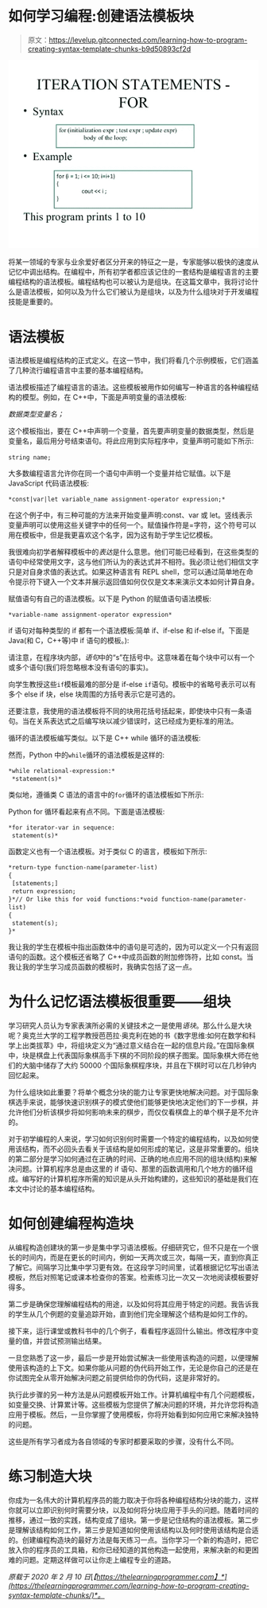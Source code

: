 # 如何学习编程:创建语法模板块

> 原文：<https://levelup.gitconnected.com/learning-how-to-program-creating-syntax-template-chunks-b9d50893cf2d>

![](img/44a6ee76a4fabeb29702d00aeaf21a94.png)

将某一领域的专家与业余爱好者区分开来的特征之一是，专家能够以极快的速度从记忆中调出结构。在编程中，所有初学者都应该记住的一套结构是编程语言的主要编程结构的语法模板。编程结构也可以被认为是组块。在这篇文章中，我将讨论什么是语法模板，如何以及为什么它们被认为是组块，以及为什么组块对于开发编程技能是重要的。

# 语法模板

语法模板是编程结构的正式定义。在这一节中，我们将看几个示例模板，它们涵盖了几种流行编程语言中主要的基本编程结构。

语法模板描述了编程语言的语法。这些模板被用作如何编写一种语言的各种编程结构的模型。例如，在 C++中，下面是声明变量的语法模板:

*数据类型变量名；*

这个模板指出，要在 C++中声明一个变量，首先要声明变量的数据类型，然后是变量名，最后用分号结束语句。将此应用到实际程序中，变量声明可能如下所示:

`string name;`

大多数编程语言允许你在同一个语句中声明一个变量并给它赋值。以下是 JavaScript 代码语法模板:

```
*const|var|let variable_name assignment-operator expression;*
```

在这个例子中，有三种可能的方法来开始变量声明:const、var 或 let。竖线表示变量声明可以使用这些关键字中的任何一个。赋值操作符是=字符，这个符号可以用在模板中，但是我更喜欢这个名字，因为这有助于学生记忆模板。

我很难向初学者解释模板中的*表达*是什么意思。他们可能已经看到，在这些类型的语句中经常使用文字，这与他们所认为的表达式并不相符。我必须让他们相信文字只是对自身求值的表达式。如果这种语言有 REPL shell，您可以通过简单地在命令提示符下键入一个文本并展示返回值如何仅仅是文本来演示文本如何计算自身。

赋值语句有自己的语法模板。以下是 Python 的赋值语句语法模板:

```
*variable-name assignment-operator expression*
```

if 语句对每种类型的 if 都有一个语法模板:简单 if、if-else 和 if-else if。下面是 Java(和 C，C++等)中 if 语句的模板。):

请注意，在程序块内部，*语句*中的“s”在括号中。这意味着在每个块中可以有一个或多个语句(我们将忽略根本没有语句的事实)。

向学生教授这些`if`模板最难的部分是 if-else `if`语句。模板中的省略号表示可以有多个 else if 块，else 块周围的方括号表示它是可选的。

还要注意，我使用的语法模板将不同的块用花括号括起来，即使块中只有一条语句。当在关系表达式之后编写块以减少错误时，这已经成为更标准的用法。

循环的语法模板编写类似。以下是 C++ while 循环的语法模板:

然而，Python 中的`while`循环的语法模板是这样的:

```
*while relational-expression:*
 *statement(s)*
```

类似地，遵循类 C 语法的语言中的`for`循环的语法模板如下所示:

Python for 循环看起来有点不同。下面是语法模板:

```
*for iterator-var in sequence:
 statement(s)*
```

函数定义也有一个语法模板。对于类似 C 的语言，模板如下所示:

```
*return-type function-name(parameter-list)
{
 [statements;]
 return expression;
}*// Or like this for void functions:*void function-name(parameter-list)
{
 statement(s);
}*
```

我让我的学生在模板中指出函数体中的语句是可选的，因为可以定义一个只有返回语句的函数。这个模板还省略了 C++中成员函数的附加修饰符，比如 const。当我让我的学生学习成员函数的模板时，我确实包括了这一点。

# 为什么记忆语法模板很重要——组块

学习研究人员认为专家表演所必需的关键技术之一是使用*语块*。那么什么是大块呢？奥克兰大学的工程学教授芭芭拉·奥克利在她的书《数字思维:如何在数学和科学上出类拔萃》中，将组块定义为“通过意义结合在一起的信息片段。”在国际象棋中，块是棋盘上代表国际象棋高手下棋的不同阶段的棋子图案。国际象棋大师在他们的大脑中储存了大约 50000 个国际象棋程序块，并且在下棋时可以在几秒钟内回忆起来。

为什么组块如此重要？将单个概念分块的能力让专家更快地解决问题。对于国际象棋选手来说，能够快速识别棋子的模式使他们能够更快地决定他们的下一步棋，并允许他们分析该棋步将如何影响未来的棋步，而仅仅看棋盘上的单个棋子是不允许的。

对于初学编程的人来说，学习如何识别何时需要一个特定的编程结构，以及如何使用该结构，而不必回头去看关于该结构是如何形成的笔记，这是非常重要的。组块的第二部分是学习如何通过在正确的时间、正确的地点应用不同的组块(结构)来解决问题。计算机程序总是由这里的 if 语句、那里的函数调用和几个地方的循环组成。编写好的计算机程序所需的知识是从头开始构建的，这些知识的基础是我们在本文中讨论的基本编程结构。

# 如何创建编程构造块

从编程构造创建块的第一步是集中学习语法模板。仔细研究它，但不只是在一个很长的时间内，而是在更长的时间内，例如一天两次或三次，每隔一天，直到你真正了解它。间隔学习比集中学习更有效。在这段学习时间里，试着根据记忆写出语法模板，然后对照笔记或课本检查你的答案。检索练习比一次又一次地阅读模板要好得多。

第二步是确保您理解编程结构的用途，以及如何将其应用于特定的问题。我告诉我的学生从几个例题的变量追踪开始，直到他们完全理解这个结构是如何工作的。

接下来，运行课堂或教科书中的几个例子，看看程序返回什么输出。修改程序中变量的值，并尝试预测输出结果。

一旦您熟悉了这一步，最后一步是开始尝试解决一些使用该构造的问题，以便理解使用该构造的上下文。如果你能从问题的伪代码开始工作，无论是你自己的还是在你试图完全从零开始解决问题之前提供给你的伪代码，这是非常好的。

执行此步骤的另一种方法是从问题模板开始工作。计算机编程中有几个问题模板，如变量交换、计算累计等。这些模板为您提供了解决问题的环境，并允许您将构造应用于模板。然后，一旦你掌握了使用模板，你将开始看到如何应用它来解决独特的问题。

这些是所有学习者成为各自领域的专家时都要采取的步骤，没有什么不同。

# 练习制造大块

你成为一名伟大的计算机程序员的能力取决于你将各种编程结构分块的能力，这样你就可以立即识别何时需要分块，以及如何将分块应用于手头的问题。随着时间的推移，通过一致的实践，结构变成了组块。第一步是记住结构的语法模板。第二步是理解该结构如何工作，第三步是知道如何使用该结构以及何时使用该结构是合适的。创建编程构造块的最好方法是每天练习一点。当你学习一个新的构造时，把它放入你的程序员的工具箱，和你已经知道的其他构造一起使用，来解决新的和更困难的问题。定期这样做可以让你走上编程专业的道路。

*原载于 2020 年 2 月 10 日*[*【https://thelearningprogrammer.com】*](https://thelearningprogrammer.com/learning-how-to-program-creating-syntax-template-chunks/)*。*